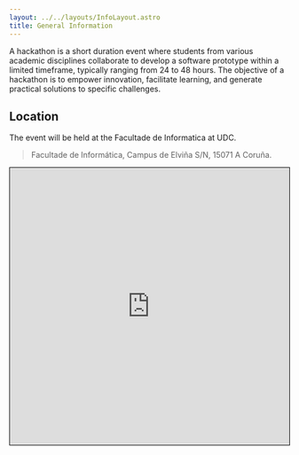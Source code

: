 ```yaml
---
layout: ../../layouts/InfoLayout.astro
title: General Information
---
```


A hackathon is a short duration event where students from various academic disciplines collaborate to develop a software prototype within a limited timeframe, typically ranging from 24 to 48 hours. The objective of a hackathon is to empower innovation, facilitate learning, and generate practical solutions to specific challenges.

## Location

The event will be held at the Facultade de Informatica at UDC.

>Facultade de Informática, Campus de Elviña S/N, 15071 A Coruña.

<iframe
  width="100%"
  height="500"
  src="https://www.openstreetmap.org/export/embed.html?bbox=-8.412711024284365%2C43.33195002219778%2C-8.409170508384706%2C43.333783946330506&amp;layer=mapnik&amp;marker=43.33286625120424%2C-8.410940149999988"
  style="border: 1px solid black"
  class="rounded-md"
></iframe>